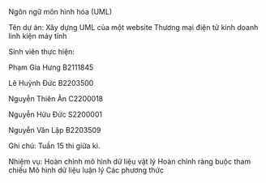 Ngôn ngữ môn hình hóa (UML) 

Tên dự án: Xây dựng UML của một website Thương mại điện tử kinh doanh linh kiện máy tính

Sinh viên thực hiện:

Phạm Gia Hưng    B2111845 

Lê Huỳnh Đức     B2203500

Nguyễn Thiên Ân  C2200018

Nguyễn Hữu Đức   S2200001

Nguyễn Văn Lập   B2203509 

Ghi chú: Tuần 15 thi giữa kì.

Nhiệm vụ:
Hoàn chỉnh mô hình dữ liệu vật lý
Hoàn chỉnh ràng buộc tham chiếu
Mô hình dữ liệu luận lý
Các phương thức

